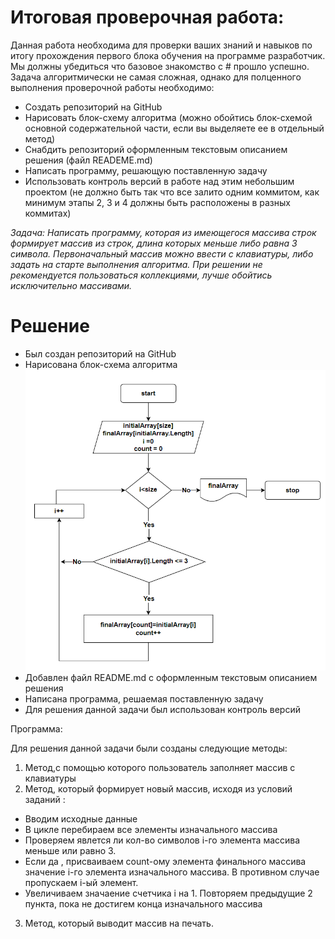 # Итоговая проверочная работа:
Данная работа необходима для проверки ваших знаний и навыков по итогу прохождения первого блока обучения на программе разработчик. Мы должны убедиться что базовое знакомство с # прошло успешно.
Задача алгоритмически не самая сложная, однако для полценного выполнения проверочной работы необходимо:
* Создать репозиторий на GitHub
* Нарисовать блок-схему алгоритма (можно обойтись блок-схемой основной содержательной части, если вы выделяете ее в отдельный метод)
* Снабдить репозиторий оформленным текстовым описанием решения (файл READEME.md)
* Написать программу, решающую поставленную задачу
* Использовать контроль версий в работе над этим небольшим проектом (не должно быть так что все залито одним коммитом, как минимум этапы 2, 3 и 4 должны быть расположены в разных коммитах)

*Задача: Написать программу, которая из имеющегося массива строк формирует массив из строк, длина которых меньше либо равна 3 символа. Первоначальный массив можно ввести с клавиатуры, либо задать на старте выполнения алгоритма. При решении не рекомендуется пользоваться коллекциями, лучше обойтись исключительно массивами.*

# Решение
* Был создан репозиторий на GitHub
* Нарисована блок-схема алгоритма
![блок схема](/algorithm/algorithm.PNG)
* Добавлен файл README.md с оформленным текстовым описанием решения
* Написана программа, решаемая поставленную задачу
* Для решения данной задачи был использован контроль версий

Программа:

Для решения данной задачи были созданы следующие методы:
1. Метод,с помощью которого пользователь заполняет массив с клавиатуры
2. Метод, который формирует новый массив, исходя из условий заданий :
* Вводим исходные данные 
* В цикле перебираем все элементы изначального массива
* Проверяем явлется ли кол-во символов i-го элемента массива меньше или равно 3.
* Если да , присваиваем count-ому элемента финального массива значение i-го элемента изначального массива. В противном случае пропускаем i-ый элемент.
* Увеличиваем значаение счетчика i на 1. Повторяем предыдущие 2 пункта, пока не достигем конца изначального массива
3. Метод, который выводит массив на печать.


